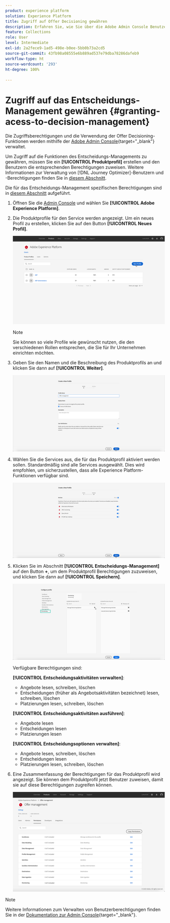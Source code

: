 ```yaml
---
product: experience platform
solution: Experience Platform
title: Zugriff auf Offer Decisioning gewähren
description: Erfahren Sie, wie Sie über die Adobe Admin Console Benutzerberechtigungen für den Offer Decisioning-Dienst verwalten.
feature: Collections
role: User
level: Intermediate
exl-id: 2a2fece9-1ad5-498e-b0ee-5bb0b73a2cd5
source-git-commit: 43fb98a08555e6b889ad537e79dba78286dafeb9
workflow-type: ht
source-wordcount: '293'
ht-degree: 100%

---
```


# Zugriff auf das Entscheidungs-Management gewähren {#granting-acess-to-decision-management}

Die Zugriffsberechtigungen und die Verwendung der Offer Decisioning-Funktionen werden mithilfe der [Adobe Admin Console](https://helpx.adobe.com/de/enterprise/managing/user-guide.html){target=&quot;_blank&quot;} verwaltet.

Um Zugriff auf die Funktionen des Entscheidungs-Managements zu gewähren, müssen Sie ein **[!UICONTROL Produktprofil]** erstellen und den Benutzern die entsprechenden Berechtigungen zuweisen. Weitere Informationen zur Verwaltung von [!DNL Journey Optimizer]-Benutzern und -Berechtigungen finden Sie in [diesem Abschnitt](../../administration/permissions.md).

Die für das Entscheidungs-Management spezifischen Berechtigungen sind in [diesem Abschnitt](../../administration/high-low-permissions.md#manage-decisioning) aufgeführt.

<!--If you are a [!DNL Journey Optimizer] user leveraging the **Decision Management** functionality, you need to have the [Decision management permissions](../../administration/high-low-permissions.md#decisions-permissions) enabled to acces all related capabilities. Learn more on managing [!DNL Journey Optimizer] users and permissions in [this section](../../administration/permissions.md).

If you are an [Adobe Experience Platform](https://experienceleague.adobe.com/docs/experience-platform/landing/home.html){target="_blank"} user leveraging the **Offer Decisioning** application service, follow the steps [below](#granting-acess-to-offer-decisioning) to grant access to [!DNL Offer Decisioning].

Grant access to Offer Decisioning

The steps below only apply to **Experience Platform users** leveraging the [!DNL Offer Decisioning] service.-->

1. Öffnen Sie die [Admin Console](https://helpx.adobe.com/de/enterprise/managing/user-guide.html) und wählen Sie **[!UICONTROL Adobe Experience Platform]**.

   <!--![](../../assets/offers_admin_console.png)-->

1. Die Produktprofile für den Service werden angezeigt. Um ein neues Profil zu erstellen, klicken Sie auf den Button **[!UICONTROL Neues Profil]**.

   ![](../../assets/offers_rights_productprofile.png)

   >[!NOTE]
   >
   >Sie können so viele Profile wie gewünscht nutzen, die den verschiedenen Rollen entsprechen, die Sie für Ihr Unternehmen einrichten möchten.

1. Geben Sie den Namen und die Beschreibung des Produktprofils an und klicken Sie dann auf **[!UICONTROL Weiter]**.

   ![](../../assets/create-product-profile.png)

   <!--To access the product profile’s permissions, select the **[!UICONTROL Permissions]** line.-->

1. Wählen Sie die Services aus, die für das Produktprofil aktiviert werden sollen. Standardmäßig sind alle Services ausgewählt. Dies wird empfohlen, um sicherzustellen, dass alle Experience Platform-Funktionen verfügbar sind.

   ![](../../assets/enable-services.png)

1. Klicken Sie im Abschnitt **[!UICONTROL Entscheidungs-Management]** auf den Button **+**, um dem Produktprofil Berechtigungen zuzuweisen, und klicken Sie dann auf **[!UICONTROL Speichern]**.

   ![](../../assets/configure-profile.png)

   Verfügbare Berechtigungen sind:

   **[!UICONTROL Entscheidungsaktivitäten verwalten]**:

   * Angebote lesen, schreiben, löschen
   * Entscheidungen (früher als Angebotsaktivitäten bezeichnet) lesen, schreiben, löschen
   * Platzierungen lesen, schreiben, löschen

   **[!UICONTROL Entscheidungsaktivitäten ausführen]**:

   * Angebote lesen
   * Entscheidungen lesen
   * Platzierungen lesen

   **[!UICONTROL Entscheidungsoptionen verwalten]**:

   * Angebote lesen, schreiben, löschen
   * Entscheidungen lesen
   * Platzierungen lesen, schreiben, löschen



1. Eine Zusammenfassung der Berechtigungen für das Produktprofil wird angezeigt. Sie können dem Produktprofil jetzt Benutzer zuweisen, damit sie auf diese Berechtigungen zugreifen können.

   ![](../../assets/product-profile-created.png)

>[!NOTE]
>
>Weitere Informationen zum Verwalten von Benutzerberechtigungen finden Sie in der [Dokumentation zur Admin Console](https://helpx.adobe.com/de/enterprise/managing/user-guide.html){target=&quot;_blank&quot;}.

